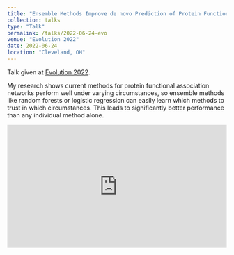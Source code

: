 ```yaml
---
title: "Ensemble Methods Improve de novo Prediction of Protein Functional Association Networks"
collection: talks
type: "Talk"
permalink: /talks/2022-06-24-evo
venue: "Evolution 2022"
date: 2022-06-24
location: "Cleveland, OH"
---
```


Talk given at [Evolution 2022](https://www.evolutionmeetings.org/2022-conference-info.html). 

My research shows current methods for protein functional association networks perform well under varying circumstances, so ensemble methods like random forests or logistic regression can easily learn which methods to trust in which circumstances. This leads to significantly better performance than any individual method alone.

<style>
  .iframe-container {
  overflow: hidden;
  /* 16:9 aspect ratio */
  padding-top: 56.25%;
  position: relative;
}
.iframe-container iframe {
   border: 0;
   height: 100%;
   left: 0;
   position: absolute;
   top: 0;
   width: 100%;
}
</style>

<div class="iframe-container">
  <iframe src="https://www.youtube.com/embed/qWaJdl2D1uI" allowfullscreen></iframe>
</div>
